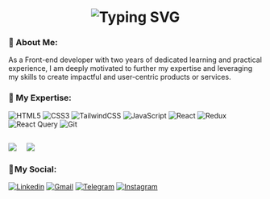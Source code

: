   <h1 align="center">
   <img src="https://readme-typing-svg.herokuapp.com?font=Fira+Code&weight=700&size=40&duration=2500&pause=700&color=da2c38&center=true&vCenter=true&width=700&height=100&lines=Hi+there+%F0%9F%91%8B;I+am+Sina+Abedi+;Good+to+see+you+my+friend+%3A)" alt="Typing SVG" />
  </h1>

### 📌 About Me:

As a Front-end developer with two years of dedicated learning and practical experience, I am deeply motivated to further my expertise and leveraging my skills to create impactful and user-centric products or services.



### 📌 My Expertise:



![HTML5](https://img.shields.io/badge/html5-%23E34F26.svg?style=for-the-badge&logo=html5&logoColor=white) 
![CSS3](https://img.shields.io/badge/css3-%231572B6.svg?style=for-the-badge&logo=css3&logoColor=white) 
![TailwindCSS](https://img.shields.io/badge/tailwindcss-%2338B2AC.svg?style=for-the-badge&logo=tailwind-css&logoColor=white) 
![JavaScript](https://img.shields.io/badge/javascript-%23323330.svg?style=for-the-badge&logo=javascript&logoColor=%23F7DF1E) 
![React](https://img.shields.io/badge/react-%2320232a.svg?style=for-the-badge&logo=react&logoColor=%2361DAFB) 
![Redux](https://img.shields.io/badge/redux-%23593d88.svg?style=for-the-badge&logo=redux&logoColor=white) 
![React Query](https://img.shields.io/badge/-React%20Query-FF4154?style=for-the-badge&logo=react%20query&logoColor=white) 
![Git](https://img.shields.io/badge/Git-F05032?logo=Git&logoColor=white&style=for-the-badge) 
##


![](https://github-readme-streak-stats.herokuapp.com/?user=sinaabedii&theme=dark&hide_border=true) &nbsp;&nbsp;&nbsp; ![](https://github-readme-stats.vercel.app/api/top-langs/?username=sinaabedii&theme=dark&hide_border=true&include_all_commits=false&count_private=true&layout=compact)





### 📌 My Social:
      
  [![Linkedin](https://img.shields.io/badge/LinkedIn-0A66C2?logo=Linkedin&logoColor=white&style=for-the-badge)](https://www.linkedin.com/in/sina-abedii)
  [![Gmail](https://img.shields.io/badge/Gmail-EA4335?logo=Gmail&logoColor=white&style=for-the-badge)](mailto:sinaabediofficial@gmail.com)
  [![Telegram](https://img.shields.io/badge/Telegram-229ED9?logo=Telegram&logoColor=white&style=for-the-badge)](https://t.me/iamsina1)
  [![Instagram](https://img.shields.io/badge/Instagram-E4405F?logo=Instagram&logoColor=white&style=for-the-badge)](https://www.instagram.com/iamsina1)



